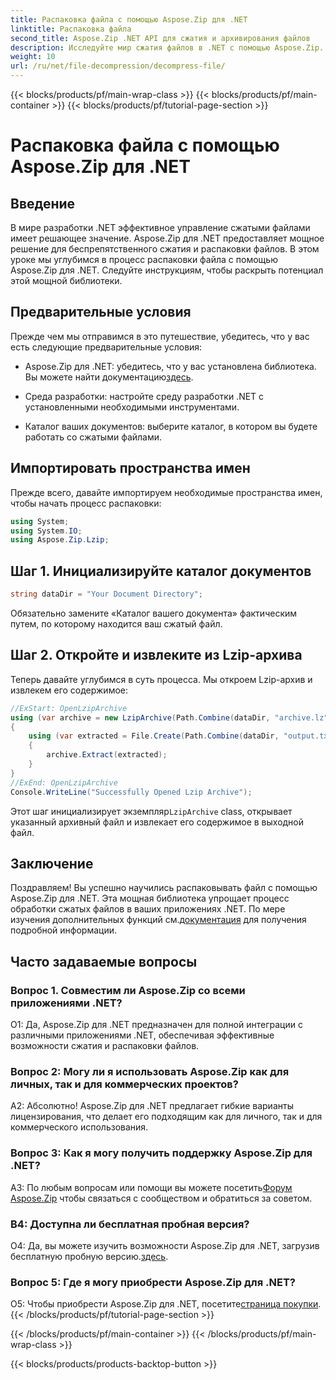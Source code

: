 ```yaml
---
title: Распаковка файла с помощью Aspose.Zip для .NET
linktitle: Распаковка файла
second_title: Aspose.Zip .NET API для сжатия и архивирования файлов
description: Исследуйте мир сжатия файлов в .NET с помощью Aspose.Zip. Научитесь искусству распаковки файлов без особых усилий.
weight: 10
url: /ru/net/file-decompression/decompress-file/
---
```


{{< blocks/products/pf/main-wrap-class >}}
{{< blocks/products/pf/main-container >}}
{{< blocks/products/pf/tutorial-page-section >}}

# Распаковка файла с помощью Aspose.Zip для .NET

## Введение

В мире разработки .NET эффективное управление сжатыми файлами имеет решающее значение. Aspose.Zip для .NET предоставляет мощное решение для беспрепятственного сжатия и распаковки файлов. В этом уроке мы углубимся в процесс распаковки файла с помощью Aspose.Zip для .NET. Следуйте инструкциям, чтобы раскрыть потенциал этой мощной библиотеки.

## Предварительные условия

Прежде чем мы отправимся в это путешествие, убедитесь, что у вас есть следующие предварительные условия:

-  Aspose.Zip для .NET: убедитесь, что у вас установлена библиотека. Вы можете найти документацию[здесь](https://reference.aspose.com/zip/net/).

- Среда разработки: настройте среду разработки .NET с установленными необходимыми инструментами.

- Каталог ваших документов: выберите каталог, в котором вы будете работать со сжатыми файлами.

## Импортировать пространства имен

Прежде всего, давайте импортируем необходимые пространства имен, чтобы начать процесс распаковки:

```csharp
using System;
using System.IO;
using Aspose.Zip.Lzip;
```

## Шаг 1. Инициализируйте каталог документов

```csharp
string dataDir = "Your Document Directory";
```

Обязательно замените «Каталог вашего документа» фактическим путем, по которому находится ваш сжатый файл.

## Шаг 2. Откройте и извлеките из Lzip-архива

Теперь давайте углубимся в суть процесса. Мы откроем Lzip-архив и извлекем его содержимое:

```csharp
//ExStart: OpenLzipArchive
using (var archive = new LzipArchive(Path.Combine(dataDir, "archive.lz")))
{
    using (var extracted = File.Create(Path.Combine(dataDir, "output.txt")))
    {
        archive.Extract(extracted);
    }
}
//ExEnd: OpenLzipArchive
Console.WriteLine("Successfully Opened Lzip Archive");
```

 Этот шаг инициализирует экземпляр`LzipArchive` class, открывает указанный архивный файл и извлекает его содержимое в выходной файл.

## Заключение

 Поздравляем! Вы успешно научились распаковывать файл с помощью Aspose.Zip для .NET. Эта мощная библиотека упрощает процесс обработки сжатых файлов в ваших приложениях .NET. По мере изучения дополнительных функций см.[документация](https://reference.aspose.com/zip/net/) для получения подробной информации.

## Часто задаваемые вопросы

### Вопрос 1. Совместим ли Aspose.Zip со всеми приложениями .NET?

О1: Да, Aspose.Zip для .NET предназначен для полной интеграции с различными приложениями .NET, обеспечивая эффективные возможности сжатия и распаковки файлов.

### Вопрос 2: Могу ли я использовать Aspose.Zip как для личных, так и для коммерческих проектов?

А2: Абсолютно! Aspose.Zip для .NET предлагает гибкие варианты лицензирования, что делает его подходящим как для личного, так и для коммерческого использования.

### Вопрос 3: Как я могу получить поддержку Aspose.Zip для .NET?

A3: По любым вопросам или помощи вы можете посетить[Форум Aspose.Zip](https://forum.aspose.com/c/zip/37) чтобы связаться с сообществом и обратиться за советом.

### В4: Доступна ли бесплатная пробная версия?

 О4: Да, вы можете изучить возможности Aspose.Zip для .NET, загрузив бесплатную пробную версию.[здесь](https://releases.aspose.com/).

### Вопрос 5: Где я могу приобрести Aspose.Zip для .NET?

 О5: Чтобы приобрести Aspose.Zip для .NET, посетите[страница покупки](https://purchase.aspose.com/buy).
{{< /blocks/products/pf/tutorial-page-section >}}

{{< /blocks/products/pf/main-container >}}
{{< /blocks/products/pf/main-wrap-class >}}

{{< blocks/products/products-backtop-button >}}

